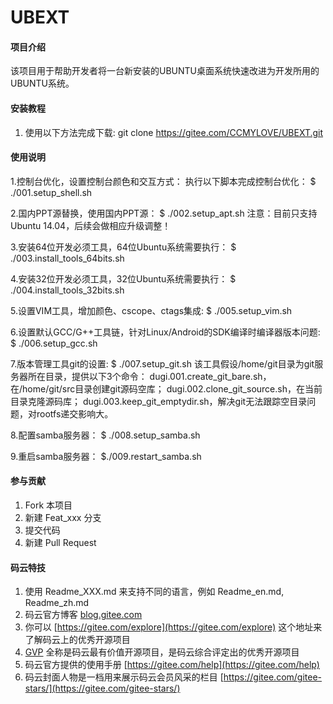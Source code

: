 # UBEXT

#### 项目介绍
该项目用于帮助开发者将一台新安装的UBUNTU桌面系统快速改进为开发所用的UBUNTU系统。

#### 安装教程

1. 使用以下方法完成下载:
git clone https://gitee.com/CCMYLOVE/UBEXT.git

#### 使用说明

1.控制台优化，设置控制台颜色和交互方式：
执行以下脚本完成控制台优化：
$ ./001.setup_shell.sh

2.国内PPT源替换，使用国内PPT源：
$ ./002.setup_apt.sh
注意：目前只支持Ubuntu 14.04，后续会做相应升级调整！

3.安装64位开发必须工具，64位Ubuntu系统需要执行：
$ ./003.install_tools_64bits.sh

4.安装32位开发必须工具，32位Ubuntu系统需要执行：
$ ./004.install_tools_32bits.sh

5.设置VIM工具，增加颜色、cscope、ctags集成:
$ ./005.setup_vim.sh

6.设置默认GCC/G++工具链，针对Linux/Android的SDK编译时编译器版本问题:
$ ./006.setup_gcc.sh

7.版本管理工具git的设置:
$ ./007.setup_git.sh
该工具假设/home/git目录为git服务器所在目录，提供以下3个命令：
dugi.001.create_git_bare.sh，在/home/git/src目录创建git源码空库；
dugi.002.clone_git_source.sh，在当前目录克隆源码库；
dugi.003.keep_git_emptydir.sh，解决git无法跟踪空目录问题，对rootfs递交影响大。

8.配置samba服务器：
$ ./008.setup_samba.sh

9.重启samba服务器：
$./009.restart_samba.sh

#### 参与贡献

1. Fork 本项目
2. 新建 Feat_xxx 分支
3. 提交代码
4. 新建 Pull Request


#### 码云特技

1. 使用 Readme\_XXX.md 来支持不同的语言，例如 Readme\_en.md, Readme\_zh.md
2. 码云官方博客 [blog.gitee.com](https://blog.gitee.com)
3. 你可以 [https://gitee.com/explore](https://gitee.com/explore) 这个地址来了解码云上的优秀开源项目
4. [GVP](https://gitee.com/gvp) 全称是码云最有价值开源项目，是码云综合评定出的优秀开源项目
5. 码云官方提供的使用手册 [https://gitee.com/help](https://gitee.com/help)
6. 码云封面人物是一档用来展示码云会员风采的栏目 [https://gitee.com/gitee-stars/](https://gitee.com/gitee-stars/)